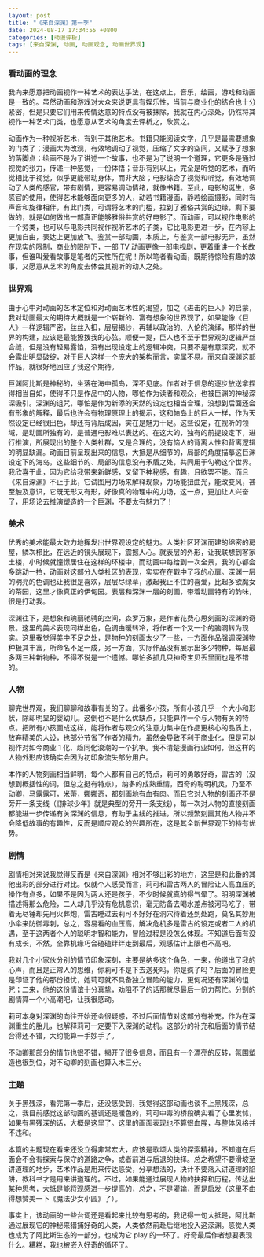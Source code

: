 ```yaml
---
layout: post
title: "《来自深渊》第一季"
date: 2024-08-17 17:34:55 +0800
categories: [动漫评析]
tags: [来自深渊, 动画, 动画观念, 动画世界观]
---
```


### 看动画的理念

我向来愿意把动画视作一种艺术的表达手法，在这点上，音乐，绘画，游戏和动画是一致的。虽然动画和游戏对大众来说更具有娱乐性，当前与商业化的结合也十分紧密，但是只要它们用来传情达意的特点没有被抹除，我就在内心深处，仍然将其视作一种艺术门类，也愿意从艺术的角度去评析之，欣赏之。

动画作为一种视听艺术，有别于其他艺术。书籍只能阅读文字，几乎是最需要想象的门类了；漫画大为改观，有效地调动了视觉，压缩了文字的空间，又赋予了想象的落脚点；绘画不是为了讲述一个故事，也不是为了说明一个道理，它更多是通过视觉的张力，传递一种感觉，一份体悟；音乐有别以上，完全是听觉的艺术，而听觉相比于视觉，似乎更能带动身体，而非大脑；电影综合了视觉和听觉，有效地调动了人类的感官，带有剧情，更容易调动情绪，就像书籍。至此，电影的诞生，多感官的使用，使得艺术能够面向更多的人，动若书籍漫画，静若绘画摄影，同时有声音和旋律相伴，有此门类，可谓将艺术的门槛，拉到了雅俗共赏的边缘，剩下要做的，就是如何做出一部真正能够雅俗共赏的好电影了。而动画，可以视作电影的一个旁类，也可以与电影共同视作视听艺术的子类，它比电影更进一步，在内容上更加自由，表达上更加放飞。鉴赏一部动画，本质上，与鉴赏一部电影无异，虽然在现实的限制，商业的限制下，一部 TV 动画更像一部电视剧，更着重讲一个长故事，但谁叫爱看故事是笔者的天性所在呢！所以笔者看动画，既期待惊险有趣的故事，又愿意从艺术的角度去体会其视听的动人之处。

### 世界观

由于心中对动画的艺术定位和对动画艺术性的渴望，加之《进击的巨人》的启蒙，我对动画最大的期待大概就是一个崭新的、富有想象的世界观了，如果能像《巨人》一样逻辑严密，丝丝入扣，层层揭纱，再辅以政治的、人伦的演绎，那样的世界的构建，应该是最能撩拨我的心弦。顺便一提，巨人也不至于世界观的逻辑严丝合缝，但是没有轻易露馅，没有出现设定上的逻辑冲突，只要不是有意深究，就不会露出明显破绽，对于巨人这样一个庞大的架构而言，实属不易。而来自深渊这部作品，就很好地回应了我这个期待。

巨渊阿比斯是神秘的，坐落在海中孤岛，深不见底。作者对于信息的逐步放送拿捏得相当自如，使得不只是作品中的人物，哪怕作为读者和观众，也被巨渊的神秘深深吸引。深渊的诅咒，哪怕是作为新添的天然的设定也相当合理，没想到后面还会有形象的解释，最后也许会有物理原理上的揭示，这和帕岛上的巨人一样，作为天然设定已经很出色，却还有背后成因，实在是魅力十足。这些设定，在视听的领域，是动画所独有的，是普通电影难以表达的。在这大的，独有的前提设定下，进行推演，所展现出的整个人类社群，又是合理的，没有恼人的背离人性和背离逻辑的明显缺漏。动画目前呈现出来的信息，大抵是从细节的，局部的角度描摹这巨渊设定下的海岛，这些细节的、局部的信息没有矛盾之处，共同用于勾勒这个世界。我欣喜于此，因为它给我带来新鲜感，又留下神秘感，有趣，且欲罢不能。而且《来自深渊》不止于此，它试图用力场来解释现象，力场能扭曲光，能改变风，甚至触及意识，它既无形又有形，好像真的物理中的力场，这一点，更加让人兴奋了，用场论去推演塑造的一个巨渊，不要太有魅力了！

### 美术

优秀的美术能最大效力地挥发出世界观设定的魅力。人类社区环渊而建的绵密的房屋，鳞次栉比，在远近的镜头展现下，震撼人心。就表层的外形，让我联想到客家土楼，小时候就憧憬居住在这样的环楼中，而动画中每给到一次全景，我的心都会多跳动一拍，动画对这部分人类社区的表现，实实在在戳中了我的心扉。深渊一层的明亮的色调也让我很是喜欢，层层尽绿草，激起我止不住的喜爱，比起多欲魔女的茶园，这里才像真正的伊甸园。表层和深渊一层的刻画，带着动画特有的韵味，很是打动我。

深渊往下，是想象和瑰丽驰骋的空间，森罗万象，是作者花费心思刻画的深渊的奇景。这里的美术表现同样出色，色调由暖转冷，将作者一个又一个的脑洞转为现实。这里我觉得美中不足之处，是物种的刻画太少了一些，一方面作品强调深渊物种极其丰富，所命名不足一成，另一方面，实际作品没有展示出多少物种，每层最多两三种新物种，不得不说是一个遗憾。哪怕多抓几只神奇宝贝丢里面也是不错的。

### 人物

聊完世界观，我们聊聊和故事有关的了。此番多小孩，所有小孩几乎一个大小和形状，除却明显的婴幼儿。这倒也不是什么优缺点，只能算作一个与人物有关的特点。把所有小孩画成这样，能将作者与观众的注意力集中在作品更核心的品质上，放弃精美的人设，也部分节省了作者的精力。虽然会导致不利于商业化，但是可以视作对如今商业 1 化、趋同化浪潮的一个抗争。我不清楚漫画行业如何，但这样的人物外形应该确实会因为初印象流失部分用户。

本作的人物刻画相当鲜明，每个人都有自己的特点，莉可的勇敢好奇，雷古的（没想到概括性的词，但总之挺有特点），纳多的成熟重情，西奇的聪明机灵，乃至不动卿，马露露可，米蒂，娜娜奇，都刻画地有血有肉。而且它对人物的刻画还不是旁开一条支线（《排球少年》就是典型的旁开一条支线），每一次对人物的直接刻画都能进一步传递有关深渊的信息，有助于主线的推进，所以频繁刻画其他人物并不会降低故事的有趣性，反而是顺应观众的兴趣所在，这是其全新世界观下的特有优势。

### 剧情

剧情相对来说我觉得反而是《来自深渊》相对不够出彩的地方，这里是和此番的其他出彩的部分进行对比。仅就个人感受而言，莉可和雷古两人的冒险让人高血压的操作有点多，如果不是因为两人还是孩子，不少时候就真的得气晕了。明明深渊被描述得那么危险，二人却几乎没有危机意识，毫无防备去喝水差点被河马吃了，带着无尽锤却先用火葬炮，雷古睡过去莉可不好好在洞穴待着还到处跑，莫名其妙用小伞来防御毒刺，总之，容易看的血压高，解决危机多是雷古的设定或者二人的机遇，至于这两者个人的聪明才智和能力，冒险过程是没怎么体现。不知道后面有没有成长，不然，全靠机缘巧合磕磕绊绊走到最后，观感估计上限也不高吧。

我对几个小家伙分别的情节印象深刻，主要是纳多这个角色，一来，他道出了我的心声，而且是正常人的思维，你莉可不是下去送死吗，你是疯子吗？后面的冒险更是印证了他的那份担忧，她莉可就不具备独立冒险的能力，更何况还有深渊的诅咒；二来，他的这份情谊十分真挚，劝阻不了的话那就尽最后一份力帮忙。分别的剧情算一个小高潮吧，让我很感动。

莉可本身对深渊的向往开始还会很疑惑，不过后面情节对这部分有补充，作为在深渊重生的胎儿，也解释莉可一定要下入深渊的动机。这部分的补充和后面的情节结合得还不错，大约能算一手妙手了。

不动卿那部分的情节也很不错，揭开了很多信息，而且有一个漂亮的反转，氛围塑造也很到位，对不动卿的刻画也算入木三分。

### 主题

关于黑残深，看完第一季后，还没感受到，我觉得这部动画也谈不上黑残深，总之，我目前感觉这部动画的基调还是暖色的，莉可中毒的桥段确实看了心里发怵，如果有黑残深的话，大概是这里了。这里的画面表现也不算很血腥，与整体风格并不违和。

本篇的主题现在看来还没立得非常宏大，应该是歌颂人类的探索精神，不知道在后面会不会有探索与保守的道路之争，或者前进与后退的抉择。总之希望不要滑坡至讲道理的地步，艺术作品是用来传达感受，分享想法的，决计不要落入讲道理的陷阱，教科书才是用来讲道理的。不过，如果能通过展现人物的抉择和历程，传达出某种思考，大抵是能将观感进一步提高的，总之，不是灌输，而是启发（这里不由得想赞美一下《魔法少女小圆》了）。

事实上，该动画的一些台词还是看起来比较有思考的，我记得一句大抵是，阿比斯通过展现它的神秘来猎捕好奇的人类，人类依然前赴后继地投入这深渊。感觉人类也成为了阿比斯生态的一部分，也成为它 play 的一环了。好奇最后作者想要表现什么。糟糕，我也被嵌入好奇的循环了。
